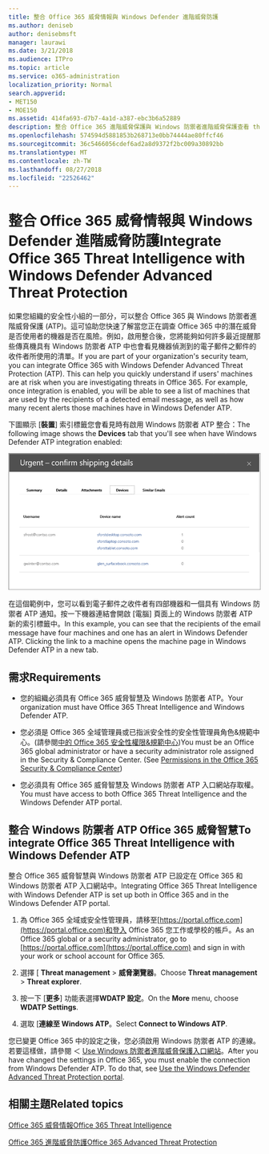 ```yaml
---
title: 整合 Office 365 威脅情報與 Windows Defender 進階威脅防護
ms.author: deniseb
author: denisebmsft
manager: laurawi
ms.date: 3/21/2018
ms.audience: ITPro
ms.topic: article
ms.service: o365-administration
localization_priority: Normal
search.appverid:
- MET150
- MOE150
ms.assetid: 414fa693-d7b7-4a1d-a387-ebc3b6a52889
description: 整合 Office 365 進階威脅保護與 Windows 防禦者進階威脅保護查看 threat management 的詳細的資訊。
ms.openlocfilehash: 574594d5881853b268713e0bb74444ae80ffcf46
ms.sourcegitcommit: 36c5466056cdef6ad2a8d9372f2bc009a30892bb
ms.translationtype: MT
ms.contentlocale: zh-TW
ms.lasthandoff: 08/27/2018
ms.locfileid: "22526462"
---
```

# <a name="integrate-office-365-threat-intelligence-with-windows-defender-advanced-threat-protection"></a><span data-ttu-id="f4e04-103">整合 Office 365 威脅情報與 Windows Defender 進階威脅防護</span><span class="sxs-lookup"><span data-stu-id="f4e04-103">Integrate Office 365 Threat Intelligence with Windows Defender Advanced Threat Protection</span></span>

<span data-ttu-id="f4e04-p101">如果您組織的安全性小組的一部分，可以整合 Office 365 與 Windows 防禦者進階威脅保護 (ATP)。這可協助您快速了解當您正在調查 Office 365 中的潛在威脅是否使用者的機器是否在風險。例如，啟用整合後，您將能夠如何許多最近提醒那些傳真機具有 Windows 防禦者 ATP 中也會看見機器偵測到的電子郵件之郵件的收件者所使用的清單。</span><span class="sxs-lookup"><span data-stu-id="f4e04-p101">If you are part of your organization's security team, you can integrate Office 365 with Windows Defender Advanced Threat Protection (ATP). This can help you quickly understand if users' machines are at risk when you are investigating threats in Office 365. For example, once integration is enabled, you will be able to see a list of machines that are used by the recipients of a detected email message, as well as how many recent alerts those machines have in Windows Defender ATP.</span></span>
  
<span data-ttu-id="f4e04-107">下圖顯示 [**裝置**] 索引標籤您會看見時有啟用 Windows 防禦者 ATP 整合：</span><span class="sxs-lookup"><span data-stu-id="f4e04-107">The following image shows the **Devices** tab that you'll see when have Windows Defender ATP integration enabled:</span></span> 
  
![啟用 Windows 防禦者 ATP 時，您可以看到機器提醒的清單。](media/fec928ea-8f0c-44d7-80b9-a2e0a8cd4e89.PNG)
  
<span data-ttu-id="f4e04-p102">在這個範例中，您可以看到電子郵件之收件者有四部機器和一個具有 Windows 防禦者 ATP 通知。按一下機器連結會開啟 [電腦] 頁面上的 Windows 防禦者 ATP 新的索引標籤中。</span><span class="sxs-lookup"><span data-stu-id="f4e04-p102">In this example, you can see that the recipients of the email message have four machines and one has an alert in Windows Defender ATP. Clicking the link to a machine opens the machine page in Windows Defender ATP in a new tab.</span></span>
  
## <a name="requirements"></a><span data-ttu-id="f4e04-111">需求</span><span class="sxs-lookup"><span data-stu-id="f4e04-111">Requirements</span></span>

- <span data-ttu-id="f4e04-112">您的組織必須具有 Office 365 威脅智慧及 Windows 防禦者 ATP。</span><span class="sxs-lookup"><span data-stu-id="f4e04-112">Your organization must have Office 365 Threat Intelligence and Windows Defender ATP.</span></span>
    
- <span data-ttu-id="f4e04-p103">您必須是 Office 365 全域管理員或已指派安全性的安全性管理員角色&amp;規範中心。(請參閱[中的 Office 365 安全性權限&amp;規範中心](permissions-in-the-security-and-compliance-center.md))</span><span class="sxs-lookup"><span data-stu-id="f4e04-p103">You must be an Office 365 global administrator or have a security administrator role assigned in the Security &amp; Compliance Center. (See [Permissions in the Office 365 Security &amp; Compliance Center](permissions-in-the-security-and-compliance-center.md))</span></span>
    
- <span data-ttu-id="f4e04-115">您必須具有 Office 365 威脅智慧及 Windows 防禦者 ATP 入口網站存取權。</span><span class="sxs-lookup"><span data-stu-id="f4e04-115">You must have access to both Office 365 Threat Intelligence and the Windows Defender ATP portal.</span></span>
    
## <a name="to-integrate-office-365-threat-intelligence-with-windows-defender-atp"></a><span data-ttu-id="f4e04-116">整合 Windows 防禦者 ATP Office 365 威脅智慧</span><span class="sxs-lookup"><span data-stu-id="f4e04-116">To integrate Office 365 Threat Intelligence with Windows Defender ATP</span></span>

<span data-ttu-id="f4e04-117">整合 Office 365 威脅智慧與 Windows 防禦者 ATP 已設定在 Office 365 和 Windows 防禦者 ATP 入口網站中。</span><span class="sxs-lookup"><span data-stu-id="f4e04-117">Integrating Office 365 Threat Intelligence with Windows Defender ATP is set up both in Office 365 and in the Windows Defender ATP portal.</span></span>
  
1. <span data-ttu-id="f4e04-118">為 Office 365 全域或安全性管理員，請移至[https://portal.office.com](https://portal.office.com)和登入 Office 365 您工作或學校的帳戶。</span><span class="sxs-lookup"><span data-stu-id="f4e04-118">As an Office 365 global or a security administrator, go to [https://portal.office.com](https://portal.office.com) and sign in with your work or school account for Office 365.</span></span> 
    
2. <span data-ttu-id="f4e04-119">選擇 [ **Threat management** \> **威脅瀏覽器**。</span><span class="sxs-lookup"><span data-stu-id="f4e04-119">Choose **Threat management** \> **Threat explorer**.</span></span>
    
3. <span data-ttu-id="f4e04-120">按一下 [**更多**] 功能表選擇**WDATP 設定**。</span><span class="sxs-lookup"><span data-stu-id="f4e04-120">On the **More** menu, choose **WDATP Settings**.</span></span>
    
4. <span data-ttu-id="f4e04-121">選取 [**連線至 Windows ATP**。</span><span class="sxs-lookup"><span data-stu-id="f4e04-121">Select **Connect to Windows ATP**.</span></span>
    
<span data-ttu-id="f4e04-p104">您已變更 Office 365 中的設定之後，您必須啟用 Windows 防禦者 ATP 的連線。若要這樣做，請參閱 ＜ [Use Windows 防禦者進階威脅保護入口網站](https://go.microsoft.com/fwlink/?linkid=859690)。</span><span class="sxs-lookup"><span data-stu-id="f4e04-p104">After you have changed the settings in Office 365, you must enable the connection from Windows Defender ATP. To do that, see [Use the Windows Defender Advanced Threat Protection portal](https://go.microsoft.com/fwlink/?linkid=859690).</span></span>
  
## <a name="related-topics"></a><span data-ttu-id="f4e04-124">相關主題</span><span class="sxs-lookup"><span data-stu-id="f4e04-124">Related topics</span></span>

[<span data-ttu-id="f4e04-125">Office 365 威脅情報</span><span class="sxs-lookup"><span data-stu-id="f4e04-125">Office 365 Threat Intelligence</span></span>](office-365-ti.md)
  
[<span data-ttu-id="f4e04-126">Office 365 進階威脅防護</span><span class="sxs-lookup"><span data-stu-id="f4e04-126">Office 365 Advanced Threat Protection</span></span>](office-365-atp.md)
  

